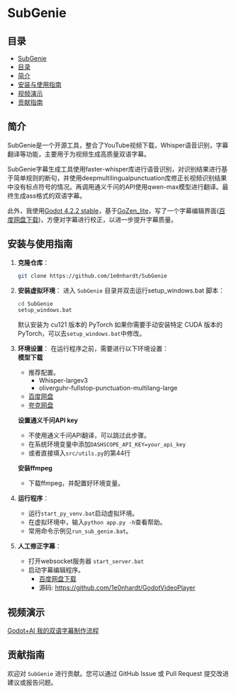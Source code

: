 # SubGenie

## 目录
- [SubGenie](#SubGenie)
- [目录](#目录)
- [简介](#简介)
- [安装与使用指南](#安装与使用指南)
- [视频演示](#视频演示)
- [贡献指南](#贡献指南)

## 简介
SubGenie是一个开源工具，整合了YouTube视频下载，Whisper语音识别，字幕翻译等功能，主要用于为视频生成高质量双语字幕。

SubGenie字幕生成工具使用faster-whisper库进行语音识别，对识别结果进行基于简单规则的断句，并使用deepmultilingualpunctuation库修正长视频识别结果中没有标点符号的情况。再调用通义千问的API使用qwen-max模型进行翻译。最终生成ass格式的双语字幕。

此外，我使用[Godot 4.2.2 stable](https://github.com/godotengine/godot)，基于[GoZen_lite](https://github.com/VoylinsGamedevJourney/GoZen_lite)，写了一个字幕编辑界面([百度网盘下载](https://pan.baidu.com/s/143ByBtW3dgEKbMOMgMBCZA?pwd=f7wm))，方便对字幕进行校正，以进一步提升字幕质量。

## 安装与使用指南
1. **克隆仓库**：
    ```bash
    git clone https://github.com/1e0nhardt/SubGenie
    ```
2. **安装虚拟环境**：
    进入 `SubGenie` 目录并双击运行setup_windows.bat 脚本：
    ```bash
    cd SubGenie
    setup_windows.bat
    ```
    默认安装为 cu121 版本的 PyTorch 如果你需要手动安装特定 CUDA 版本的 PyTorch，可以去`setup_windows.bat`中修改。
3. **环境设置**：
    在运行程序之前，需要进行以下环境设置：  
    **模型下载**
    - 推荐配置。
        - Whisper-largev3
        - oliverguhr-fullstop-punctuation-multilang-large
    - [百度网盘](https://pan.baidu.com/s/1q6Y0zZzVfJZfZVZq-X0Nlw)
    - [夸克网盘](https://pan.quark.cn/s/dc2d2a747d6b)

    **设置通义千问API key**
    - 不使用通义千问API翻译，可以跳过此步骤。
    - 在系统环境变量中添加`DASHSCOPE_API_KEY=your_api_key`
    - 或者直接填入`src/utils.py`的第44行

    **安装ffmpeg**
    - 下载ffmpeg，并配置好环境变量。
4. **运行程序**：
    - 运行`start_py_venv.bat`启动虚拟环境。
    - 在虚拟环境中，输入`python app.py -h`查看帮助。
    - 常用命令示例见`run_sub_genie.bat`。
5. **人工修正字幕**：
    - 打开websocket服务器 `start_server.bat`
    - 启动字幕编辑程序。
        - [百度网盘下载](https://pan.baidu.com/s/143ByBtW3dgEKbMOMgMBCZA?pwd=f7wm)
        - 源码: https://github.com/1e0nhardt/GodotVideoPlayer

## 视频演示
[Godot+AI 我的双语字幕制作流程](https://www.bilibili.com/video/BV1eJ4m1u7d3/?vd_source=d3cdb43bb5b505592d794d3dac33ca9f)

## 贡献指南
欢迎对 `SubGenie` 进行贡献。您可以通过 GitHub Issue 或 Pull Request 提交改进建议或报告问题。
